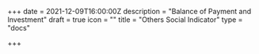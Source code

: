+++
date = 2021-12-09T16:00:00Z
description = "Balance of Payment and Investment"
draft = true
icon = ""
title = "Others Social Indicator"
type = "docs"

+++
